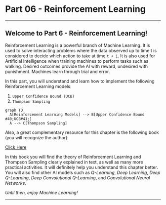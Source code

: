# Part 06 - Reinforcement Learning
<hr>

## Welcome to Part 6 - Reinforcement Learning!


Reinforcement Learning is a powerful branch of Machine Learning. It is used to solve interacting problems where the data observed up to time t is considered to decide which action to take at time `t + 1`. It is also used for Artificial Intelligence when training machines to perform tasks such as walking. Desired outcomes provide the AI with reward, undesired with punishment. Machines learn through trial and error.

In this part, you will understand and learn how to implement the following Reinforcement Learning models:
1. `Upper Confidence Bound (UCB)`
2. `Thompson Sampling`

```mermaid
graph TD
  A[Reinforcement Learning Models] --> B[Upper Confidence Bound #40;UCB#41;]
  A --> C[Thompson Sampling]
```

Also, a great complementary resource for this chapter is the following book (you will recognize the author):

[Click Here]("https://www.amazon.com/Crash-Course-hands-introduction-reinforcement/dp/1838645357/ref=sr_1_1?crid=235YAFPX03J0Z&dchild=1&keywords=ai+crash+course&qid=1594476675&sprefix=ai+cr%2Caps%2C213&sr=8-1")

In this book you will find the theory of Reinforcement Learning and Thompson Sampling clearly explained in text, as well as many more practical activities. It will definitely help you understand this chapter better. You will also find other AI models such as *Q-Learning*, *Deep Learning*, *Deep Q-Learning*, *Deep Convolutional Q-Learning*, and *Convolutional Neural Networks*.



*Until then, enjoy Machine Learning!*
<hr>
